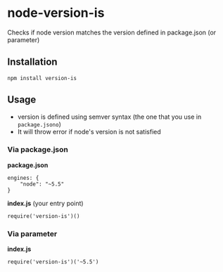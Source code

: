 # node-version-is

Checks if node version matches the version defined in package.json (or parameter)

## Installation

```
npm install version-is
```

## Usage

- version is defined using semver syntax (the one that you use in `package.jsono`)
- It will throw error if node's version is not satisfied 

### Via package.json

**package.json**

```
engines: {
    "node": "~5.5"
}
```

**index.js** (your entry point)

```
require('version-is')()
```

### Via parameter

**index.js**

```
require('version-is')('~5.5')
```



